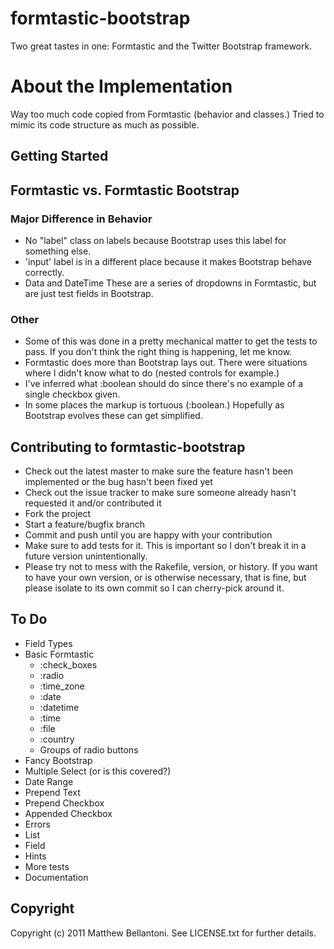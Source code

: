 # formtastic-bootstrap

Two great tastes in one: Formtastic and the Twitter Bootstrap framework.


# About the Implementation

Way too much code copied from Formtastic (behavior and classes.)
Tried to mimic its code structure as much as possible.

## Getting Started

## Formtastic vs. Formtastic Bootstrap

### Major Difference in Behavior

* No "label" class on labels because Bootstrap uses this label for something else.
* 'input' label is in a different place because it makes Bootstrap behave correctly.
* Data and DateTime These are a series of dropdowns in Formtastic, but are just test fields in Bootstrap.

### Other

* Some of this was done in a pretty mechanical matter to get the tests to pass.  If you don't think the right thing is happening, let me know.
* Formtastic does more than Bootstrap lays out.  There were situations where I didn't know what to do (nested controls for example.)
* I've inferred what :boolean should do since there's no example of a single checkbox given.
* In some places the markup is tortuous (:boolean.)  Hopefully as Bootstrap evolves these can get simplified.

## Contributing to formtastic-bootstrap
 
* Check out the latest master to make sure the feature hasn't been implemented or the bug hasn't been fixed yet
* Check out the issue tracker to make sure someone already hasn't requested it and/or contributed it
* Fork the project
* Start a feature/bugfix branch
* Commit and push until you are happy with your contribution
* Make sure to add tests for it. This is important so I don't break it in a future version unintentionally.
* Please try not to mess with the Rakefile, version, or history. If you want to have your own version, or is otherwise necessary, that is fine, but please isolate to its own commit so I can cherry-pick around it.

## To Do
* Field Types
 * Basic Formtastic
   * :check_boxes
   * :radio
   * :time_zone
   * :date
   * :datetime
   * :time
   * :file
   * :country
   * Groups of radio buttons
 * Fancy Bootstrap
  * Multiple Select (or is this covered?)
  * Date Range
  * Prepend Text
  * Prepend Checkbox
  * Appended Checkbox
* Errors
 * List
 * Field
* Hints
* More tests
* Documentation


## Copyright

Copyright (c) 2011 Matthew Bellantoni. See LICENSE.txt for further details.

